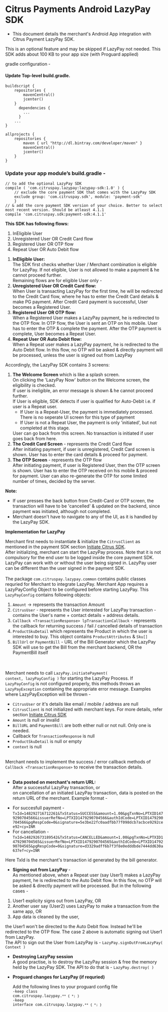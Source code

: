 # Citrus Payments Android LazyPay SDK

* This document details the merchant's Android App integration with Citrus Payment LazyPay SDK.

This is an optional feature and may be skipped if LazyPay not needed. This SDK adds about 100 KB to your app size (with Proguard applied)

gradle configuration -
#### Update Top-level build.gradle.
    buildscript {
        repositories {
            mavenCentral()
            jcenter()
        }
          dependencies {
            ...
          }
        ...
    }
    
    allprojects {
        repositories {
            maven { url "http://dl.bintray.com/developer/maven" }
            mavenCentral()
            jcenter() 
        }
    }
    
### Update your app module’s build.gradle - 
    // to add the optional LazyPay SDK
    compile ( 'com.citruspay.lazypay:lazypay-sdk:1.0' ) {
        // exclude the core payment SDK that comes with the LazyPay SDK
        exclude group: 'com.citruspay.sdk', module: 'payment-sdk'
        }
    // & add the core payment SDK version of your choice. Better to select most recent version. Should be atleast 4.1.1
    compile 'com.citruspay.sdk:payment-sdk:4.1.1'

<b> This SDK has following flows:  </b>
<ol type="1">
<li>InEligible User</li>
<li>Unregistered User OR Credit Card flow</li>
<li>Registered User OR OTP flow</li>
<li>Repeat User OR Auto Debit flow</li>
</ol

</br>
<ol type="1">
<li><b>InEligible User:</b>
</br>The SDK first checks whether User / Merchant combination is eligible for LazyPay. If not eligible, User is not allowed to make a payment & he cannot proceed further.</br>Remaining flows are for eligible User only - </li>

<li><b>Unregistered User OR Credit Card flow:</b>
</br>When User is transacting LazyPay for the first time, he will be redirected to the Credit Card flow, where he has to enter the Credit Card details & make PG payment. After Credit Card payment is successful, User becomes a Registered User.</li>

<li><b>Registered User OR OTP flow:</b>
</br>When a Registered User makes a LazyPay payment, he is redirected to the OTP flow. In OTP flow, the User is sent an OTP on his mobile. User has to enter the OTP & complete the payment. After the OTP payment is complete, User becomes a Repeat User.</li>
<li><b>Repeat User OR Auto Debit flow:</b>
</br>When a Repeat user makes a LazyPay payment, he is redirected to the Auto Debit flow. In this flow, no OTP will be asked & directly payment will be processed, unless the user is signed out from LazyPay</li>
</ol>

<p>Accordingly, the LazyPay SDK contains 3 screens:</p>
<ol type="1">
  <li><b>The Welcome Screen</b> which is like a splash screen.</br>On clicking the 'LazyPay Now' button on the Welcome screen, the eligibility is checked.</br>If user is ineligible, an error message is shown & he cannot proceed further.</br>If User is eligible, SDK detects if user is qualified for Auto-Debit i.e. if user is a Repeat user.
        <ul>
          <li>If User is a Repeat-User, the payment is immediately processed. There is no seperate UI screen for this type of payment</li>
          <li>If User is not a Repeat User, the payment is only 'initiated', but not completed at this stage.</li>
        </ul>
User can go back from this screen. No transaction is initiated if user goes back from here.</li>
  <li><b>The Credit Card Screen</b> - represents the Credit Card flow</br>After initiating payment, if user is unregistered, Credit Card screen is shown. User has to enter the card details & proceed for payment.</li>
  <li> <b>The OTP Screen</b> - represents the OTP flow</br>After initiating payment, if user is Registered User, then the OTP screen is shown. User has to enter the OTP received on his mobile & proceed for payment. User can also re-generate the OTP for some limited number of times, decided by the server.</li>
  </ol>
  <b>Note:</b> 
  <ul>
  <li>If user presses the back button from Credit-Card or OTP screen, the transaction will have to be 'cancelled' & updated on the backend, since payment was initiated, although not completed.</li>
  <li>Merchant doesn't have to navigate to any of the UI, as it is handled by the LazyPay SDK.</li>
  </ul>
  
<p><b> Implementation for LazyPay </b></p>
<p>Merchant first needs to instantiate & initialize the <code>CitrusClient</code> as mentioned in the payment SDK section <a href="InitSDK.md" target="_blank">Initiate Citrus SDK</a>.
</br>After initializing, merchant can start the LazyPay process. Note that it is not compulsory for the end user to be logged inside the core payment SDK. LazyPay can work with or without the user being signed in. LazyPay user can be different than the user signed in the payment SDK.</br></br>The package <code>com.citruspay.lazypay.common</code> contains public classes requried for Merchant to integrate LazyPay.
Merchant App requires a </code>LazyPayConfig</code> Object to be configured before starting LazyPay. This <code>LazyPayConfig</code> contains following objects:</p>
<ol type="1">
  <li><code>Amount</code> -> represents the transaction Amount</li>
  <li><code>CitrusUser</code> - represents the User interested for LazyPay transaction - contains the User's name + contact details + address details.</li>
  <li><code>Callback &#60;TransactionResponse&#62; lpTransactionCallback</code> - represents the callback for returning success / fail / cancelled details of transaction</li>
  <li><code>ProductSkuDetail</code> which represents the Product in which the user is interested to buy. This object contains <code>ProductAttributes</code> & <code>Sku[]</code></li>
  <li><code>BillUrl</code> or <code>PaymentBill</code> - URL of the Bill Generator which the LazyPay SDK will use to get the Bill from the merchant backend, OR the PaymentBill itself</li>
</ol>


</br></br>Merchant needs to call <code>LazyPay.initiatePayment( context, lazyPayConfig )</code> for starting the LazyPay Process.
If <code>LazyPayConfig</code> is not configured properly, this methods throws an <code>LazyPayException</code> containing the appropriate error message. Examples where LazyPayException will be thrown - 
<ul>
  <li><code>CitrusUser</code> or it's details like email / mobile / address are null</li>
  <li><code>CitrusClient</code> is not initialized with merchant keys. For more details, refer section <a href="InitSDK.md" target="_blank">Initiate Citrus SDK</a> </li>
  <li><code>Amount</code> is null or invalid</li>
  <li><code>BillURL</code> and <code>PaymentBill</code> are both either null or not null. Only one is needed.</li>
  <li>Callback for <code>TransactionResponse</code> is null</li>
  <li><code>ProductSkuDetail</code> is null or empty</li>
  <li><code>context</code> is null</li>
</ul>

</br>Merchant needs to implement the success / error callback methods of <code>Callback &#60;TransactionResponse&#62;</code> to receive the transaction details.
</br></br>

* <b> Data posted on merchant's return URL: </b>
</br>After a successful LazyPay transaction, or</br>on cancellation of an initiated LazyPay transaction, data is posted on the return URL of the merchant. Example format -
<ul>
 <li>For succesfull payment - <code>TxId=148292716712261&TxStatus=SUCCESS&amount=1.00&pgTxnNo=LPTXID1479290704566&issuerRefNo=LPTXID1479290704566&authIdCode=LPTXID1479290704566&pgRespCode=0&signature=5e3be22fc0aadfbb77f098dcb7acbce9292cee92&currency=INR</code> </li>
  <li>For cancellation - <code>TxId=148292673189542&TxStatus=CANCELLED&amount=1.00&pgTxnNo=LPTXID1479290704565&issuerRefNo=LPTXID1479290704565&authIdCode=LPTXID1479290704565&pgRespCode=0&signature=d3329adff6b7f3f8e0edddbde7444dd630a637ef&currency=INR</code></li>
</ul>
Here TxId is the merchant's transaction id generated by the bill generator.


* <b> Signing out from LazyPay </b>  -
</br>As mentioned above, when a Repeat user (say User1) makes a LazyPay payment, he is redirected to the Auto Debit flow. In this flow, no OTP will be asked & directly payment will be processed. But in the following cases -
<ol>
  <li>User1 explicity signs out from LazyPay, OR</li>
  <li>Another user say (User2) uses LazyPay to make a transaction from the same app, OR</li>
  <li>App data is cleaned by the user,</li>
 </ol>
the User1 won't be directed to the Auto Debit flow. Instead he'll be redirected to the OTP flow. The case 2 above is automatic signing out User1 from LazyPay.
</br>The API to sign out the User from LazyPay is - <code>LazyPay.signOutFromLazyPay( Context )</code>

* <b> Destroying LazyPay session </b>
</br>A good practise, is to destroy the LazyPay session & free the memory held by the LazyPay SDK. The API to do that is - <code>LazyPay.destroy( )</code>

* <b> Proguard changes for LazyPay (if requried) </b></p>
Add the following lines to your proguard config file </br>
<code>-keep class com.citruspay.lazypay.``** { *; }``</code> </br>
<code>-keep interface com.citruspay.lazypay.``** { *; } ``</code> </br>
